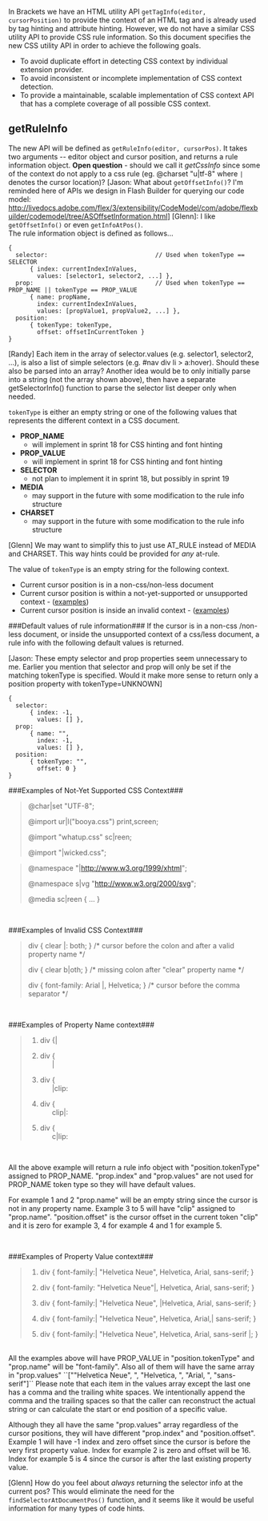 In Brackets we have an HTML utility API ``getTagInfo(editor, cursorPosition)`` to provide the context of an HTML tag and is already used by tag hinting and attribute hinting. However, we do not have a similar CSS utility API to provide CSS rule information. So this document specifies the new CSS utility API in order to achieve the following goals.
* To avoid duplicate effort in detecting CSS context by individual extension provider.
* To avoid inconsistent or incomplete implementation of CSS context detection.
* To provide a maintainable, scalable implementation of CSS context API that has a complete coverage of all possible CSS context.

## getRuleInfo ##
The new API will be defined as ``getRuleInfo(editor, cursorPos)``. It takes two arguments -- editor object and cursor position, and returns a rule information object.
**Open question** - should we call it *getCssInfo* since some of the context do not apply to a css rule (eg. @charset "u|tf-8" where `|` denotes the cursor location)? [Jason: What about ``getOffsetInfo()``? I'm reminded here of APIs we design in Flash Builder for querying our code model: http://livedocs.adobe.com/flex/3/extensibility/CodeModel/com/adobe/flexbuilder/codemodel/tree/ASOffsetInformation.html]  [Glenn]: I like ``getOffsetInfo()`` or even ``getInfoAtPos()``.
<br />
The rule information object is defined as follows...
```
{ 
  selector:                              // Used when tokenType == SELECTOR
      { index: currentIndexInValues,
        values: [selector1, selector2, ...] },
  prop:                                  // Used when tokenType == PROP_NAME || tokenType == PROP_VALUE
      { name: propName,
        index: currentIndexInValues,
        values: [propValue1, propValue2, ...] },
  position:
      { tokenType: tokenType,
        offset: offsetInCurrentToken } 
}
```

[Randy] Each item in the array of selector.values (e.g. selector1, selector2, ...), is also a list of simple selectors (e.g. #nav div li > a:hover). Should these also be parsed into an array? Another idea would be to only initially parse into a string (not the array shown above), then have a separate getSelectorInfo() function to parse the selector list deeper only when needed.

`tokenType` is either an empty string or one of the following values that represents the different context in a CSS document.
 * **PROP_NAME** 
   - will implement in sprint 18 for CSS hinting and font hinting
 * **PROP_VALUE** 
   - will implement in sprint 18 for CSS hinting and font hinting 
 * **SELECTOR** 
   - not plan to implement it in sprint 18, but possibly in sprint 19
 * **MEDIA** 
   - may support in the future with some modification to the rule info structure
 * **CHARSET** 
   - may support in the future with some modification to the rule info structure

[Glenn] We may want to simplify this to just use AT_RULE instead of MEDIA and CHARSET. This way hints could be provided for *any* at-rule.

The value of ``tokenType`` is an empty string for the following context.
 * Current cursor position is in a non-css/non-less document 
 * Current cursor position is within a not-yet-supported or unsupported context - ([examples](#notsupported))
 * Current cursor position is inside an invalid context - ([examples](#invalid))

###Default values of rule information###
If the cursor is in a non-css /non-less document, or inside the unsupported context of a css/less document, a rule info with the following default values is returned.

[Jason: These empty selector and prop properties seem unnecessary to me. Earlier you mention that selector and prop will only be set if the matching tokenType is specified. Would it make more sense to return only a position property with tokenType=UNKNOWN]
```
{ 
  selector:
      { index: -1,
        values: [] },
  prop:
      { name: "",
        index: -1,
        values: [] },
  position:
      { tokenType: "",
        offset: 0 } 
}
```
<a name="notsupported"> </a>
###Examples of Not-Yet Supported CSS Context###
>@char|set "UTF-8";
>
>@import ur|l("booya.css") print,screen;
>
>@import "whatup.css" sc|reen;
>
>@import "|wicked.css";

>@namespace "|http://www.w3.org/1999/xhtml";
>
>@namespace s|vg "http://www.w3.org/2000/svg";
>
>@media sc|reen { ... }

<br />

<a name="invalid"> </a>
###Examples of Invalid CSS Context###
>div { clear |: both; }   /* cursor before the colon and after a valid property name */
>
>div { clear b|oth; }      /* missing colon after "clear" property name */
>
>div { font-family: Arial |, Helvetica; }   /* cursor before the comma separator */

<br />

###Examples of Property Name context###
> 1. div {|
>
> 2. div {
><br />&nbsp;&nbsp;&nbsp;&nbsp;&nbsp;&nbsp;|
>
> 3. div {
><br />&nbsp;&nbsp;&nbsp;&nbsp;&nbsp;&nbsp;|clip:
>
> 4. div {
><br />&nbsp;&nbsp;&nbsp;&nbsp;&nbsp;&nbsp;clip|:
>
> 5. div {
><br />&nbsp;&nbsp;&nbsp;&nbsp;&nbsp;&nbsp;c|lip:
>

<br />

All the above example will return a rule info object with "position.tokenType" assigned to PROP_NAME. "prop.index" and "prop.values" are not used for PROP_NAME token type so they will have default values.

For example 1 and 2  "prop.name" will be an empty string since the cursor is not in any property name. Example 3 to 5 will have "clip" assigned to "prop.name". "position.offset" is the cursor offset in the current token "clip" and it is zero for example 3, 4 for example 4 and 1 for example 5.

<br />

###Examples of Property Value context###
> 1. div { font-family:| "Helvetica Neue", Helvetica, Arial, sans-serif; }
>
> 2. div { font-family: "Helvetica Neue"|, Helvetica, Arial, sans-serif; }
>
> 3. div { font-family:| "Helvetica Neue", |Helvetica, Arial, sans-serif; }
>
> 4. div { font-family:| "Helvetica Neue", Helvetica, Arial,| sans-serif; }
>
> 5. div { font-family:| "Helvetica Neue", Helvetica, Arial, sans-serif |; }

<br />
All the examples above will have PROP_VALUE in "position.tokenType" and "prop.name" will be "font-family". Also all of them will have the same array in "prop.values" ``[""Helvetica Neue", ", "Helvetica, ", "Arial, ", "sans-serif"]`` Please note that each item in the values array except the last one has a comma and the trailing white spaces. We intentionally append the comma and the trailing spaces so that the caller can reconstruct the actual string or can calculate the start or end position of a specific value.

Although they all have the same "prop.values" array regardless of the cursor positions, they will have different "prop.index" and "position.offset". Example 1 will have -1 index and zero offset since the cursor is before the very first property value. Index for example 2 is zero and offset will be 16. Index for example 5 is 4 since the cursor is after the last existing property value.

[Glenn] How do you feel about *always* returning the selector info at the current pos? This would eliminate the need for the `findSelectorAtDocumentPos()` function, and it seems like it would be useful information for many types of code hints.
